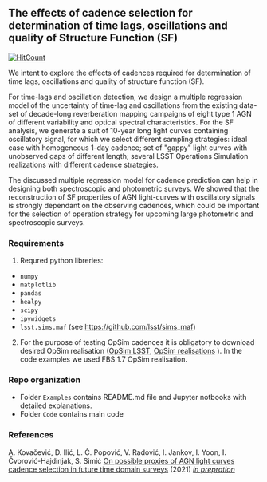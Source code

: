 ## The effects of cadence selection for determination of time lags, oscillations and quality of Structure Function (SF) 
[![HitCount](http://hits.dwyl.com/LSST-sersag/agn_cadences.svg)](http://hits.dwyl.com/LSST-sersag/agn_cadences)


We intent to explore the effects of cadences required for determination of time lags, oscillations and quality of structure function (SF). 

For time-lags and oscillation detection, we design a multiple regression model of the uncertainty of time-lag and oscillations from the existing data-set of decade-long reverberation mapping campaigns of eight type 1 AGN of different variability and optical spectral characteristics. For the SF analysis, we generate a suit of 10-year long light curves containing oscillatory signal, for which we select different sampling strategies: ideal case with homogeneous 1-day cadence; set of "gappy" light curves with unobserved gaps of different length; several LSST Operations Simulation realizations with different cadence strategies.

The discussed multiple regression model for cadence prediction can help in designing both spectroscopic and photometric surveys. We showed that the reconstruction of SF properties of AGN light-curves with oscillatory signals is strongly dependant on the observing cadences, which could be important for the selection of operation strategy for upcoming large photometric and spectroscopic surveys. 

### Requirements

1. Requred python libreries:

* `numpy`
* `matplotlib`
* `pandas`
* `healpy`
* `scipy`
* `ipywidgets`
* `lsst.sims.maf` (see https://github.com/lsst/sims_maf)

2. For the purpose of testing OpSim cadences it is obligatory to download desired OpSim realisation ([OpSim LSST](https://www.lsst.org/scientists/simulations/opsim), [OpSim realisations](https://epyc.astro.washington.edu/~lynnej/opsim_downloads/) ). In the code examples we used FBS  1.7 OpSim realisation.

### Repo organization
 
* Folder `Examples` contains README.md file and Jupyter notbooks with detailed explanations.
* Folder  `Code` contains main code

### References

A. Kovačević, D. Ilić, L. Č. Popović, V. Radović, I. Jankov, I. Yoon, I. Čvorović-Hajdinjak, S. Simić [On possible proxies of AGN light curves cadence selection in future time domain surveys](#) (2021) <i><u> in prepration </i></u>
